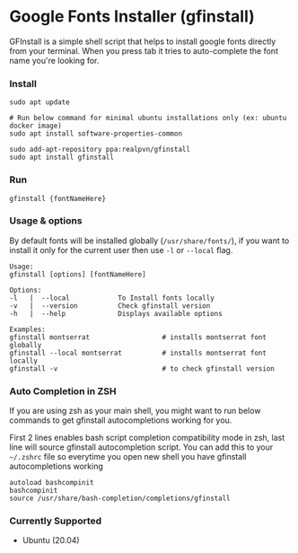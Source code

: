 # Google Fonts Installer (gfinstall)
GFInstall is a simple shell script that helps to install google fonts directly from your terminal. When you press tab it tries to auto-complete the font name you're looking for.

### Install
```
sudo apt update

# Run below command for minimal ubuntu installations only (ex: ubuntu docker image)
sudo apt install software-properties-common

sudo add-apt-repository ppa:realpvn/gfinstall
sudo apt install gfinstall
```

### Run
```
gfinstall {fontNameHere}
```

### Usage & options
By default fonts will be installed globally (`/usr/share/fonts/`), if you want to install it only for the current user then use `-l` or `--local` flag.
```
Usage:
gfinstall [options] [fontNameHere]

Options:
-l   |  --local            To Install fonts locally
-v   |  --version          Check gfinstall version
-h   |  --help             Displays available options

Examples:
gfinstall montserrat                  # installs montserrat font globally
gfinstall --local montserrat          # installs montserrat font locally
gfinstall -v                          # to check gfinstall version
```

### Auto Completion in ZSH
If you are using zsh as your main shell, you might want to run below commands to get gfinstall autocompletions working for you.<br>

First 2 lines enables bash script completion compatibility mode in zsh, last line will source gfinstall autocompletion script. You can add this to your `~/.zshrc` file so everytime you open new shell you have gfinstall autocompletions working
```
autoload bashcompinit
bashcompinit
source /usr/share/bash-completion/completions/gfinstall
```

### Currently Supported
- Ubuntu (20.04)
